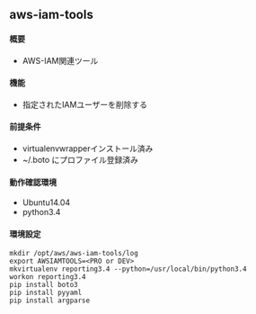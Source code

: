 aws-iam-tools
------------

#### 概要

* AWS-IAM関連ツール

#### 機能

* 指定されたIAMユーザーを削除する

#### 前提条件

* virtualenvwrapperインストール済み
* ~/.boto にプロファイル登録済み

#### 動作確認環境

* Ubuntu14.04
* python3.4

#### 環境設定

```
mkdir /opt/aws/aws-iam-tools/log
export AWSIAMTOOLS=<PRO or DEV>
mkvirtualenv reporting3.4 --python=/usr/local/bin/python3.4
workon reporting3.4
pip install boto3
pip install pyyaml
pip install argparse
```

